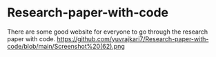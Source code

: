 # Research-paper-with-code
There are some good website for everyone to go through the research paper with code.
https://github.com/yuvrajkari7/Research-paper-with-code/blob/main/Screenshot%20(62).png

